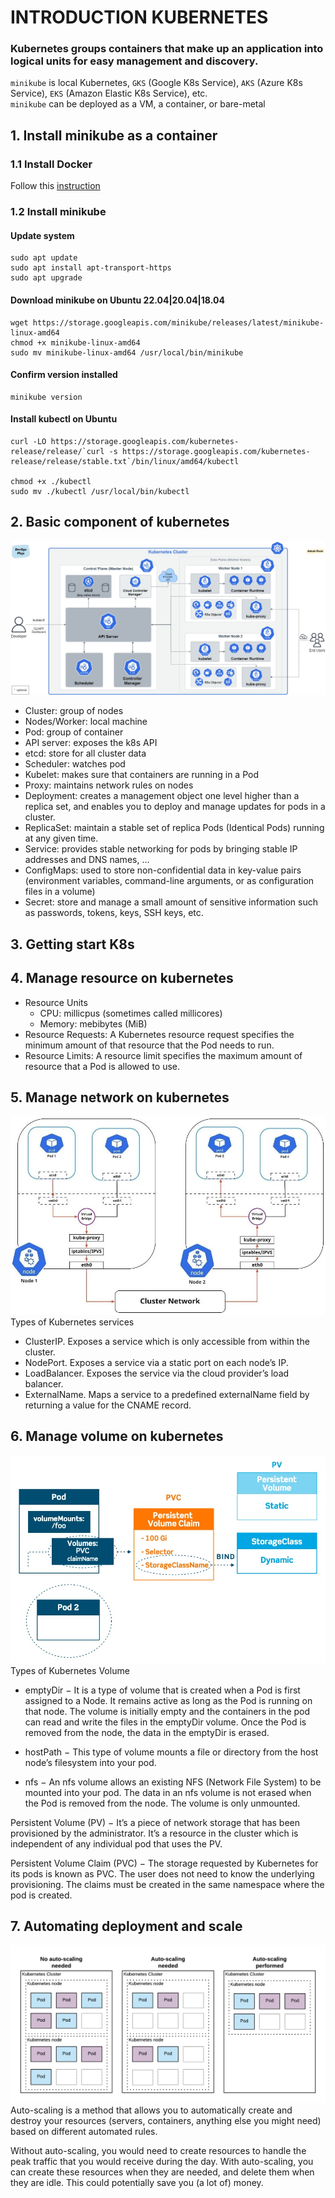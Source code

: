 # INTRODUCTION KUBERNETES
### **Kubernetes** groups containers that make up an application into logical units for easy management and discovery.
`minikube` is local Kubernetes, `GKS` (Google K8s Service), `AKS` (Azure K8s Service), `EKS` (Amazon Elastic K8s Service), etc. \
`minikube` can be deployed as a VM, a container, or bare-metal

## 1. Install minikube as a container
### 1.1 Install Docker
Follow this [instruction](https://docs.docker.com/engine/install/ubuntu/)

### 1.2 Install minikube
#### Update system
    sudo apt update
    sudo apt install apt-transport-https
    sudo apt upgrade

#### Download minikube on Ubuntu 22.04|20.04|18.04
    wget https://storage.googleapis.com/minikube/releases/latest/minikube-linux-amd64
    chmod +x minikube-linux-amd64
    sudo mv minikube-linux-amd64 /usr/local/bin/minikube

#### Confirm version installed
    minikube version

#### Install kubectl on Ubuntu
    curl -LO https://storage.googleapis.com/kubernetes-release/release/`curl -s https://storage.googleapis.com/kubernetes-release/release/stable.txt`/bin/linux/amd64/kubectl
    
    chmod +x ./kubectl
    sudo mv ./kubectl /usr/local/bin/kubectl

## 2. Basic component of kubernetes
![img](./images/k8s-component.jpg)
- Cluster: group of nodes
- Nodes/Worker: local machine
- Pod: group of container
- API server: exposes the k8s API
- etcd: store for all cluster data
- Scheduler: watches pod
- Kubelet: makes sure that containers are running in a Pod
- Proxy: maintains network rules on nodes
- Deployment: creates a management object one level higher than a replica set, and enables you to deploy and manage updates for pods in a cluster.
- ReplicaSet: maintain a stable set of replica Pods (Identical Pods) running at any given time.
- Service: provides stable networking for pods by bringing stable IP addresses and DNS names, …
- ConfigMaps: used to store non-confidential data in key-value pairs (environment variables, command-line arguments, or as configuration files in a volume)
- Secret: store and manage a small amount of sensitive information such as passwords, tokens, keys, SSH keys, etc.

## 3. Getting start K8s

## 4. Manage resource on kubernetes
- Resource Units
    - CPU: millicpus (sometimes called millicores)
    - Memory: mebibytes (MiB)
- Resource Requests:
    A Kubernetes resource request specifies the minimum amount of that resource that the Pod needs to run.
- Resource Limits:
    A resource limit specifies the maximum amount of resource that a Pod is allowed to use.

## 5. Manage network on kubernetes
![](./images/network_k8s.jpg)
Types of Kubernetes services
- ClusterIP. Exposes a service which is only accessible from within the cluster.
- NodePort. Exposes a service via a static port on each node’s IP.
- LoadBalancer. Exposes the service via the cloud provider’s load balancer.
- ExternalName. Maps a service to a predefined externalName field by returning a value for the CNAME record.

## 6. Manage volume on kubernetes
![](./images/kubernetes-Persistent-volumes-claims-storage-classes.jpg)
Types of Kubernetes Volume

- emptyDir − It is a type of volume that is created when a Pod is first assigned to a Node. It remains active as long as the Pod is running on that node. The volume is initially empty and the containers in the pod can read and write the files in the emptyDir volume. Once the Pod is removed from the node, the data in the emptyDir is erased.

- hostPath − This type of volume mounts a file or directory from the host node’s filesystem into your pod.
- nfs − An nfs volume allows an existing NFS (Network File System) to be mounted into your pod. The data in an nfs volume is not erased when the Pod is removed from the node. The volume is only unmounted.

Persistent Volume (PV) − It’s a piece of network storage that has been provisioned by the administrator. It’s a resource in the cluster which is independent of any individual pod that uses the PV.

Persistent Volume Claim (PVC) − The storage requested by Kubernetes for its pods is known as PVC. The user does not need to know the underlying provisioning. The claims must be created in the same namespace where the pod is created.

## 7. Automating deployment and scale
![](./images/auto-scaling-k8s.png)
Auto-scaling is a method that allows you to automatically create and destroy your resources (servers, containers, anything else you might need) based on different automated rules.

Without auto-scaling, you would need to create resources to handle the peak traffic that you would receive during the day. With auto-scaling, you can create these resources when they are needed, and delete them when they are idle. This could potentially save you (a lot of) money.